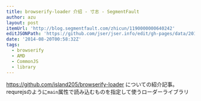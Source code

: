 ```yaml
---
title: browserify-loader 介绍 - 寸志 - SegmentFault
author: azu
layout: post
itemUrl: 'http://blog.segmentfault.com/zhicun/1190000000640242'
editJSONPath: 'https://github.com/jser/jser.info/edit/gh-pages/data/2014/08/index.json'
date: '2014-08-20T00:58:32Z'
tags:
  - browserify
  - AMD
  - CommonJS
  - library
---
```

https://github.com/island205/browserify-loader についての紹介記事。
requrejsのように`main`属性で読み込むものを指定して使うローダーライブラリ
